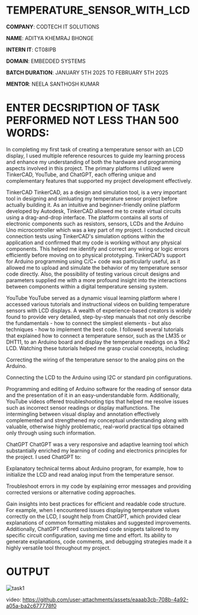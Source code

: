 # TEMPERATURE_SENSOR_WITH_LCD

**COMPANY**: CODTECH IT SOLUTIONS

**NAME**: ADITYA KHEMRAJ BHONGE

**INTERN IT**: CT08IPB

**DOMAIN**: EMBEDDED SYSTEMS

**BATCH DURATION**: JANUARY 5TH 2025 TO FEBRUARY 5TH 2025

**MENTOR**: NEELA SANTHOSH KUMAR

# ENTER DECSRIPTION OF TASK PERFORMED NOT LESS THAN 500 WORDS:
  In completing my first task of creating a temperature sensor with an LCD display, I used multiple reference resources to guide my learning process and enhance my understanding of both the hardware and programming aspects involved in this project. The primary platforms I utilized were TinkerCAD, YouTube, and ChatGPT, each offering unique and complementary features that supported my project development effectively.

TinkerCAD
TinkerCAD, as a design and simulation tool, is a very important tool in designing and simluating my temperature sensor project before actually building it. As an intuitive and beginner-friendly online platform developed by Autodesk, TinkerCAD allowed me to create virtual circuits using a drag-and-drop interface. The platform contains all sorts of electronic components such as resistors, sensors, LCDs and the Arduino Uno microcontroller which was a key part of my project. I conducted circuit connection tests using TinkerCAD's simulation options within the application and confirmed that my code is working without any physical components. This helped me identify and correct any wiring or logic errors efficiently before moving on to physical prototyping. TinkerCAD’s support for Arduino programming using C/C+ code was particularly useful, as it allowed me to upload and simulate the behavior of my temperature sensor code directly. Also, the possibility of testing various circuit designs and parameters supplied me with a more profound insight into the interactions between components within a digital temperature sensing system.

YouTube
YouTube served as a dynamic visual learning platform where I accessed various tutorials and instructional videos on building temperature sensors with LCD displays. A wealth of experience-based creators is widely found to provide very detailed, step-by-step manuals that not only describe the fundamentals - how to connect the simplest elements - but also techniques - how to implement the best code. I followed several tutorials that explained how to connect a temperature sensor, such as the LM35 or DHT11, to an Arduino board and display the temperature readings on a 16x2 LCD. Watching these tutorials helped me grasp crucial concepts, including:

Correcting the wiring of the temperature sensor to the analog pins on the Arduino.

Connecting the LCD to the Arduino using I2C or standard pin configurations.

Programming and editing of Arduino software for the reading of sensor data and the presentation of it in an easy-understandable form. Additionally, YouTube videos offered troubleshooting tips that helped me resolve issues such as incorrect sensor readings or display malfunctions. The intermingling between visual display and annotation effectively complemented and strengthened my conceptual understanding along with valuable, otherwise highly problematic, real-world practical tips obtained only through using such information.

ChatGPT
ChatGPT was a very responsive and adaptive learning tool which substantially enriched my learning of coding and electronics principles for the project. I used ChatGPT to:

Explanatory technical terms about Arduino program, for example, how to initialize the LCD and read analog input from the temperature sensor.

Troubleshoot errors in my code by explaining error messages and providing corrected versions or alternative coding approaches.

Gain insights into best practices for efficient and readable code structure. For example, when I encountered issues displaying temperature values correctly on the LCD, I sought help from ChatGPT, which provided clear explanations of common formatting mistakes and suggested improvements. Additionally, ChatGPT offered customized code snippets tailored to my specific circuit configuration, saving me time and effort. Its ability to generate explanations, code comments, and debugging strategies made it a highly versatile tool throughout my project.

# OUTPUT 

![task1](https://github.com/user-attachments/assets/ac67cdb2-c85e-4051-9cc9-fa369c13a455)

video: https://github.com/user-attachments/assets/eaaab3cb-708b-4a92-a05a-ba2c677778f0
